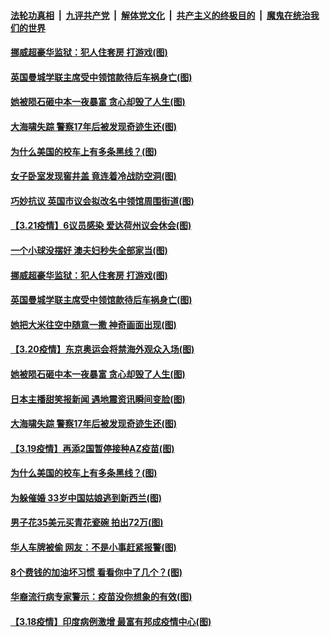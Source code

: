 ####  [法轮功真相](../../../../basic/blob/master/README.md?t=03221731) &nbsp;|&nbsp; [九评共产党](../../../../9ping.md/blob/master/README.md?t=03221731) &nbsp;|&nbsp; [解体党文化](../../../../jtdwh.md/blob/master/README.md?t=03221731)  &nbsp;|&nbsp; [共产主义的终极目的](../../../../gczydzjmd.md/blob/master/README.md?t=03221731) &nbsp;|&nbsp; [魔鬼在统治我们的世界](../../../../mgztzwmdsj.md/blob/master/README.md?t=03221731) 

#### [挪威超豪华监狱：犯人住套房 打游戏(图)](../pages/p3/966279.md?t=03221731) 

#### [英国曼城学联主席受中领馆款待后车祸身亡(图)](../pages/p3/966247.md?t=03221731) 


#### [她被陨石砸中本一夜暴富 贪心却毁了人生(图)](../pages/p3/965990.md?t=03221731) 

#### [大海啸失踪 警察17年后被发现奇迹生还(图)](../pages/p3/966106.md?t=03221731) 

#### [为什么美国的校车上有多条黑线？(图)](../pages/p3/965888.md?t=03221731) 

#### [女子卧室发现窖井盖 竟连着冷战防空洞(图)](../pages/p3/966326.md?t=03221731) 

#### [巧妙抗议 英国市议会拟改名中领馆周围街道(图)](../pages/p3/966307.md?t=03221731) 

#### [【3.21疫情】6议员感染 爱达荷州议会休会(图)](../pages/p3/966287.md?t=03221731) 

#### [一个小球没摆好 澳夫妇秒失全部家当(图)](../pages/p3/966283.md?t=03221731) 

#### [挪威超豪华监狱：犯人住套房 打游戏(图)](../pages/p3/966279.md?t=03221731) 

#### [英国曼城学联主席受中领馆款待后车祸身亡(图)](../pages/p3/966247.md?t=03221731) 

#### [她把大米往空中随意一撒 神奇画面出现(图)](../pages/p3/966225.md?t=03221731) 


#### [【3.20疫情】东京奥运会将禁海外观众入场(图)](../pages/p3/966210.md?t=03221731) 

#### [她被陨石砸中本一夜暴富 贪心却毁了人生(图)](../pages/p3/965990.md?t=03221731) 

#### [日本主播甜笑报新闻 遇地震资讯瞬间变脸(图)](../pages/p3/966126.md?t=03221731) 

#### [大海啸失踪 警察17年后被发现奇迹生还(图)](../pages/p3/966106.md?t=03221731) 

#### [【3.19疫情】再添2国暂停接种AZ疫苗(图)](../pages/p3/966099.md?t=03221731) 

#### [为什么美国的校车上有多条黑线？(图)](../pages/p3/965888.md?t=03221731) 

#### [为躲催婚 33岁中国姑娘逃到新西兰(图)](../pages/p3/966082.md?t=03221731) 

#### [男子花35美元买青花瓷碗 拍出72万(图)](../pages/p3/966076.md?t=03221731) 

#### [华人车牌被偷 网友：不是小事赶紧报警(图)](../pages/p3/966073.md?t=03221731) 

#### [8个费钱的加油坏习惯 看看你中了几个？(图)](../pages/p3/966027.md?t=03221731) 

#### [华裔流行病专家警示：疫苗没你想象的有效(图)](../pages/p3/966006.md?t=03221731) 

#### [【3.18疫情】印度病例激增 最富有邦成疫情中心(图)](../pages/p3/965974.md?t=03221731) 

